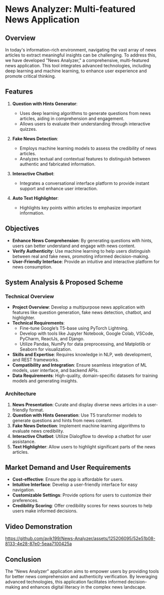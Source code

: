 # News Analyzer: Multi-featured News Application

## Overview

In today's information-rich environment, navigating the vast array of news articles to extract meaningful insights can be challenging. To address this, we have developed "News Analyzer," a comprehensive, multi-featured news application. This tool integrates advanced technologies, including deep learning and machine learning, to enhance user experience and promote critical thinking.

## Features

1. **Question with Hints Generator**:
   - Uses deep learning algorithms to generate questions from news articles, aiding in comprehension and engagement.
   - Allows users to evaluate their understanding through interactive quizzes.

2. **Fake News Detection**:
   - Employs machine learning models to assess the credibility of news articles.
   - Analyzes textual and contextual features to distinguish between authentic and fabricated information.

3. **Interactive Chatbot**:
   - Integrates a conversational interface platform to provide instant support and enhance user interaction.

4. **Auto Text Highlighter**:
   - Highlights key points within articles to emphasize important information.

## Objectives

- **Enhance News Comprehension**: By generating questions with hints, users can better understand and engage with news content.
- **Verify Authenticity**: Use machine learning to help users distinguish between real and fake news, promoting informed decision-making.
- **User-Friendly Interface**: Provide an intuitive and interactive platform for news consumption.

## System Analysis & Proposed Scheme

### Technical Overview

- **Project Overview**: Develop a multipurpose news application with features like question generation, fake news detection, chatbot, and highlighter.
- **Technical Requirements**:
  - Fine-tune Google’s T5-base using PyTorch Lightning.
  - Develop with tools like Jupyter Notebook, Google Colab, VSCode, PyCharm, ReactJs, and Django.
  - Utilize Pandas, NumPy for data preprocessing, and Matplotlib or Seaborn for visualization.
- **Skills and Expertise**: Requires knowledge in NLP, web development, and REST frameworks.
- **Compatibility and Integration**: Ensure seamless integration of ML models, user interface, and backend APIs.
- **Data Requirements**: High-quality, domain-specific datasets for training models and generating insights.

### Architecture

1. **News Presentation**: Curate and display diverse news articles in a user-friendly format.
2. **Question with Hints Generation**: Use T5 transformer models to generate questions and hints from news content.
3. **Fake News Detection**: Implement machine learning algorithms to evaluate news credibility.
4. **Interactive Chatbot**: Utilize Dialogflow to develop a chatbot for user assistance.
5. **Text Highlighter**: Allow users to highlight significant parts of the news articles.

## Market Demand and User Requirements

- **Cost-effective**: Ensure the app is affordable for users.
- **Intuitive Interface**: Develop a user-friendly interface for easy navigation.
- **Customizable Settings**: Provide options for users to customize their preferences.
- **Credibility Scoring**: Offer credibility scores for news sources to help users make informed decisions.

## Video Demonstration



https://github.com/avik199/News-Analyzer/assets/125206095/52e51b08-8133-4e28-87e0-5eaa7100425a

## Conclusion

The "News Analyzer" application aims to empower users by providing tools for better news comprehension and authenticity verification. By leveraging advanced technologies, this application facilitates informed decision-making and enhances digital literacy in the complex news landscape.
